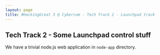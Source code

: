 ```yaml
---
layout: page
title: #HackingGreat 3 @ Cybercom - Tech Track 2 - Launchpad track
---
```


## Tech Track 2 - Some Launchpad control stuff

We have a trivial node.js web application in `node-app` directory.
